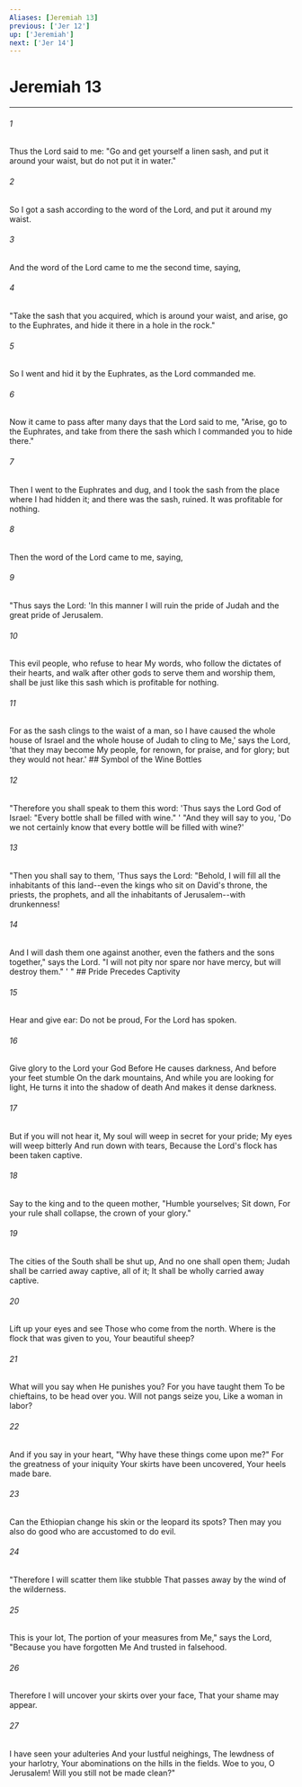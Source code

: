 ```yaml
---
Aliases: [Jeremiah 13]
previous: ['Jer 12']
up: ['Jeremiah']
next: ['Jer 14']
---
```

# Jeremiah 13

***


###### 1 
Thus the Lord said to me: "Go and get yourself a linen sash, and put it around your waist, but do not put it in water." 

###### 2 
So I got a sash according to the word of the Lord, and put it around my waist. 

###### 3 
And the word of the Lord came to me the second time, saying, 

###### 4 
"Take the sash that you acquired, which is around your waist, and arise, go to the Euphrates, and hide it there in a hole in the rock." 

###### 5 
So I went and hid it by the Euphrates, as the Lord commanded me. 

###### 6 
Now it came to pass after many days that the Lord said to me, "Arise, go to the Euphrates, and take from there the sash which I commanded you to hide there." 

###### 7 
Then I went to the Euphrates and dug, and I took the sash from the place where I had hidden it; and there was the sash, ruined. It was profitable for nothing. 

###### 8 
Then the word of the Lord came to me, saying, 

###### 9 
"Thus says the Lord: 'In this manner I will ruin the pride of Judah and the great pride of Jerusalem. 

###### 10 
This evil people, who refuse to hear My words, who follow the dictates of their hearts, and walk after other gods to serve them and worship them, shall be just like this sash which is profitable for nothing. 

###### 11 
For as the sash clings to the waist of a man, so I have caused the whole house of Israel and the whole house of Judah to cling to Me,' says the Lord, 'that they may become My people, for renown, for praise, and for glory; but they would not hear.' ## Symbol of the Wine Bottles 

###### 12 
"Therefore you shall speak to them this word: 'Thus says the Lord God of Israel: "Every bottle shall be filled with wine." ' "And they will say to you, 'Do we not certainly know that every bottle will be filled with wine?' 

###### 13 
"Then you shall say to them, 'Thus says the Lord: "Behold, I will fill all the inhabitants of this land--even the kings who sit on David's throne, the priests, the prophets, and all the inhabitants of Jerusalem--with drunkenness! 

###### 14 
And I will dash them one against another, even the fathers and the sons together," says the Lord. "I will not pity nor spare nor have mercy, but will destroy them." ' " ## Pride Precedes Captivity 

###### 15 
Hear and give ear: Do not be proud, For the Lord has spoken. 

###### 16 
Give glory to the Lord your God Before He causes darkness, And before your feet stumble On the dark mountains, And while you are looking for light, He turns it into the shadow of death And makes it dense darkness. 

###### 17 
But if you will not hear it, My soul will weep in secret for your pride; My eyes will weep bitterly And run down with tears, Because the Lord's flock has been taken captive. 

###### 18 
Say to the king and to the queen mother, "Humble yourselves; Sit down, For your rule shall collapse, the crown of your glory." 

###### 19 
The cities of the South shall be shut up, And no one shall open them; Judah shall be carried away captive, all of it; It shall be wholly carried away captive. 

###### 20 
Lift up your eyes and see Those who come from the north. Where is the flock that was given to you, Your beautiful sheep? 

###### 21 
What will you say when He punishes you? For you have taught them To be chieftains, to be head over you. Will not pangs seize you, Like a woman in labor? 

###### 22 
And if you say in your heart, "Why have these things come upon me?" For the greatness of your iniquity Your skirts have been uncovered, Your heels made bare. 

###### 23 
Can the Ethiopian change his skin or the leopard its spots? Then may you also do good who are accustomed to do evil. 

###### 24 
"Therefore I will scatter them like stubble That passes away by the wind of the wilderness. 

###### 25 
This is your lot, The portion of your measures from Me," says the Lord, "Because you have forgotten Me And trusted in falsehood. 

###### 26 
Therefore I will uncover your skirts over your face, That your shame may appear. 

###### 27 
I have seen your adulteries And your lustful neighings, The lewdness of your harlotry, Your abominations on the hills in the fields. Woe to you, O Jerusalem! Will you still not be made clean?"
